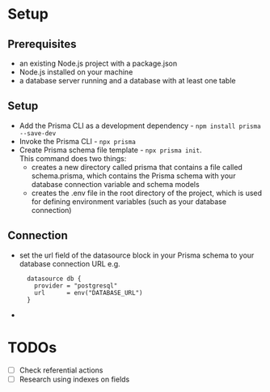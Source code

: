 # Setup

## Prerequisites
  - an existing Node.js project with a package.json
  - Node.js installed on your machine
  - a database server running and a database with at least one table

## Setup
  - Add the Prisma CLI as a development dependency - ```npm install prisma --save-dev```
  - Invoke the Prisma CLI - ```npx prisma```
  - Create Prisma schema file template - ```npx prisma init```. <br/>This command does two things:
    - creates a new directory called prisma that contains a file called schema.prisma, which contains the Prisma schema with your database connection variable and schema models
    - creates the .env file in the root directory of the project, which is used for defining environment variables (such as your database connection)

## Connection
  - set the url field of the datasource block in your Prisma schema to your database connection URL e.g.<br/>

    ```
      datasource db {
        provider = "postgresql"
        url      = env("DATABASE_URL")
      }
    ```
  - 

# TODOs
  - [ ] Check referential actions
  - [ ] Research using indexes on fields